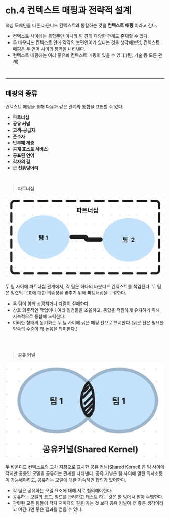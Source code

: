 # **ch.4 컨텍스트 매핑과 전략적 설계**

핵심 도메인을 다른 바운디드 컨텍스트와 통합하는 것을 **컨텍스트 매핑** 이라고 한다.

- 컨텍스트 사이에는 통합뿐만 아니라 팀 간의 다양한 관계도 존재할 수 있다.
- 두 바운디드 컨텍스트 안에 각각의 보편언어가 있다는 것을 생각해보면, 컨텍스트 매핑은 두 언어 사이의 통역을 나타낸다.
- 컨텍스트 매핑에는 여러 좋유릐 컨텍스트 매핑이 있을 수 있다.(팀, 기술 등 모든 관계)

<br><hr>

## **매핑의 종류**

컨택스트 매핑을 통해 다음과 같은 관계와 통합을 표현할 수 있다.

- **파트너십**
- **공유 커널**
- **고객-공급자**
- **준수자**
- **반부패 계층**
- **공개 호스트 서비스**
- **공표된 언어**
- **각자의 길**
- **큰 진흙덩어리**

<br>

> **파트너십**

![partnership](/img/partnership.png)


두 팀 사이에 파트너십 관계에서, 각 팀은 하나의 바운디드 컨텍스트를 책임진다. 두 팀은 일련의 목표에 대한 의존성을 맞추기 위해 파트너십을 구성한다.

- 두 팀이 함께 성공하거나 다같이 실패한다.
- 상호 의존적인 작업이나 여러 일정들을 조율하고, 통합을 적절하게 유지하기 위해 지속적으로 통합에 노력한다.
- 이러한 형태의 동기화는 두 팀 사이에 굵은 매핑 선으로 표시한다.(굵은 선은 필요한 약속의 수준이 꽤 높음을 의미한다.)

<br><br>

> **공유 커널**

![sharedKernel](/img/sharedKernel.png)

두 바운디드 컨텍스트의 교차 지점으로 표시한 공유 커널(Shared Kernel) 은 팀 사이에 작지만 공통인 모델을 공유하는 관계를 나타낸다. 공유 커널은 팀 사이에 열린 의사소통이 가능해야하고, 공유하는 모델에 대한 지속적인 합의가 있어한다.

- 각 팀은 공유하는 모델 요소에 대해 서로 협의해야한다.
- 공유하는 모델의 코드, 빌드를 관리하고 테스트 하는 것은 한 팀에서 맡아 수행한다.
- 관련된 모든 팀들이 각자 저마다의 길을 가는 것 보다 공유 커널이 더 좋은 생각이라고 여긴다면 좋은 결과를 얻을 수 있다.